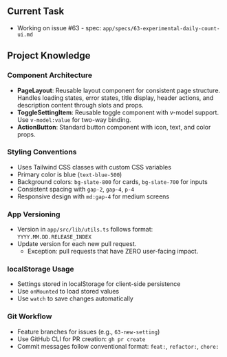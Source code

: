 ## Current Task

- Working on issue #63 - spec: `app/specs/63-experimental-daily-count-ui.md`

## Project Knowledge

### Component Architecture

- **PageLayout**: Reusable layout component for consistent page structure. Handles loading states, error states, title display, header actions, and description content through slots and props.
- **ToggleSettingItem**: Reusable toggle component with v-model support. Use `v-model:value` for two-way binding.
- **ActionButton**: Standard button component with icon, text, and color props.

### Styling Conventions

- Uses Tailwind CSS classes with custom CSS variables
- Primary color is blue (`text-blue-500`)
- Background colors: `bg-slate-800` for cards, `bg-slate-700` for inputs
- Consistent spacing with `gap-2`, `gap-4`, `p-4`
- Responsive design with `md:gap-4` for medium screens

### App Versioning

- Version in `app/src/lib/utils.ts` follows format: `YYYY.MM.DD.RELEASE_INDEX`
- Update version for each new pull request.
  - Exception: pull requests that have ZERO user-facing impact.

### localStorage Usage

- Settings stored in localStorage for client-side persistence
- Use `onMounted` to load stored values
- Use `watch` to save changes automatically

### Git Workflow

- Feature branches for issues (e.g., `63-new-setting`)
- Use GitHub CLI for PR creation: `gh pr create`
- Commit messages follow conventional format: `feat:`, `refactor:`, `chore:`

